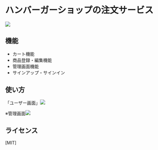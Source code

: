 # ハンバーガーショップの注文サービス

![](https://firebasestorage.googleapis.com/v0/b/hamburger-shop-45f18.appspot.com/o/images%2Fhamburger-shop.png?alt=media&token=44b92581-10ac-4b01-9acf-07648735e6d3)


## 機能

- カート機能
- 商品登録・編集機能
- 管理画面機能
- サインアップ・サインイン

## 使い方

「ユーザー画面」![](https://hamburger-tsx-v9-frhn5dir2-lib-georgia.vercel.app/)


※管理画面![](https://hamburger-tsx-v9-frhn5dir2-lib-georgia.vercel.app/dashboard/signin)

## ライセンス

[MIT]

